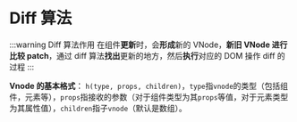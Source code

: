# Diff 算法

:::warning Diff 算法作用
在组件**更新**时，会**形成**新的 VNode，**新旧 VNode 进行比较 patch**，通过 diff 算法**找出**更新的地方，然后**执行**对应的 DOM 操作 diff 的过程
:::

**Vnode 的基本格式**： `h(type, props, children)`，`type`指`vnode`的类型（包括组件，元素等），`props`指接收的参数（对于组件类型为其`props`等值，对于元素类型为其属性值），`children`指子`vnode`（默认是数组）。
